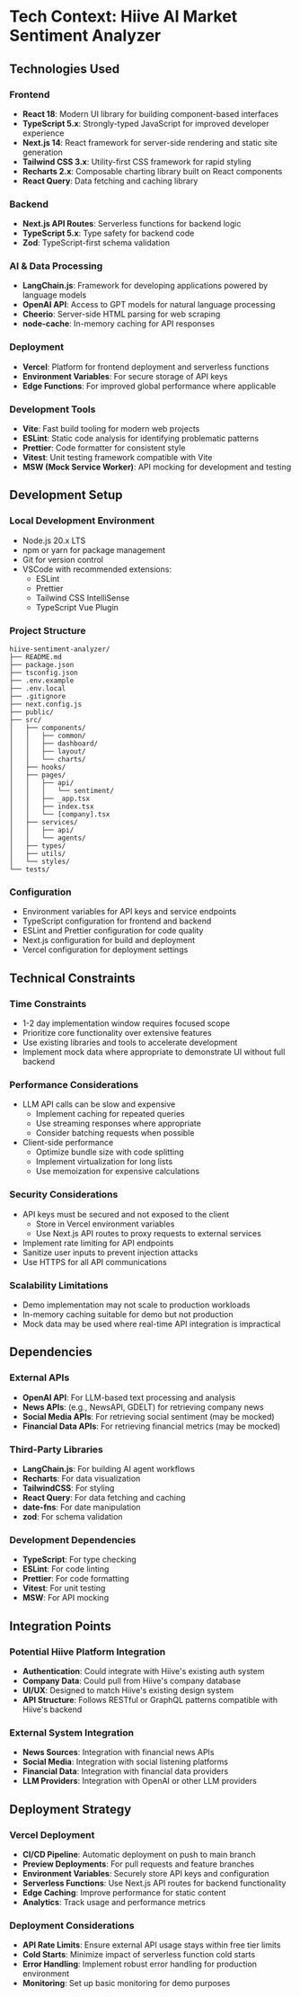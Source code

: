 # Tech Context: Hiive AI Market Sentiment Analyzer

## Technologies Used

### Frontend
- **React 18**: Modern UI library for building component-based interfaces
- **TypeScript 5.x**: Strongly-typed JavaScript for improved developer experience
- **Next.js 14**: React framework for server-side rendering and static site generation
- **Tailwind CSS 3.x**: Utility-first CSS framework for rapid styling
- **Recharts 2.x**: Composable charting library built on React components
- **React Query**: Data fetching and caching library

### Backend
- **Next.js API Routes**: Serverless functions for backend logic
- **TypeScript 5.x**: Type safety for backend code
- **Zod**: TypeScript-first schema validation

### AI & Data Processing
- **LangChain.js**: Framework for developing applications powered by language models
- **OpenAI API**: Access to GPT models for natural language processing
- **Cheerio**: Server-side HTML parsing for web scraping
- **node-cache**: In-memory caching for API responses

### Deployment
- **Vercel**: Platform for frontend deployment and serverless functions
- **Environment Variables**: For secure storage of API keys
- **Edge Functions**: For improved global performance where applicable

### Development Tools
- **Vite**: Fast build tooling for modern web projects
- **ESLint**: Static code analysis for identifying problematic patterns
- **Prettier**: Code formatter for consistent style
- **Vitest**: Unit testing framework compatible with Vite
- **MSW (Mock Service Worker)**: API mocking for development and testing

## Development Setup

### Local Development Environment
- Node.js 20.x LTS
- npm or yarn for package management
- Git for version control
- VSCode with recommended extensions:
  - ESLint
  - Prettier
  - Tailwind CSS IntelliSense
  - TypeScript Vue Plugin

### Project Structure
```
hiive-sentiment-analyzer/
├── README.md
├── package.json
├── tsconfig.json
├── .env.example
├── .env.local
├── .gitignore
├── next.config.js
├── public/
├── src/
│   ├── components/
│   │   ├── common/
│   │   ├── dashboard/
│   │   ├── layout/
│   │   └── charts/
│   ├── hooks/
│   ├── pages/
│   │   ├── api/
│   │   │   └── sentiment/
│   │   ├── _app.tsx
│   │   ├── index.tsx
│   │   └── [company].tsx
│   ├── services/
│   │   ├── api/
│   │   └── agents/
│   ├── types/
│   ├── utils/
│   └── styles/
└── tests/
```

### Configuration
- Environment variables for API keys and service endpoints
- TypeScript configuration for frontend and backend
- ESLint and Prettier configuration for code quality
- Next.js configuration for build and deployment
- Vercel configuration for deployment settings

## Technical Constraints

### Time Constraints
- 1-2 day implementation window requires focused scope
- Prioritize core functionality over extensive features
- Use existing libraries and tools to accelerate development
- Implement mock data where appropriate to demonstrate UI without full backend

### Performance Considerations
- LLM API calls can be slow and expensive
  - Implement caching for repeated queries
  - Use streaming responses where appropriate
  - Consider batching requests when possible
- Client-side performance
  - Optimize bundle size with code splitting
  - Implement virtualization for long lists
  - Use memoization for expensive calculations

### Security Considerations
- API keys must be secured and not exposed to the client
  - Store in Vercel environment variables
  - Use Next.js API routes to proxy requests to external services
- Implement rate limiting for API endpoints
- Sanitize user inputs to prevent injection attacks
- Use HTTPS for all API communications

### Scalability Limitations
- Demo implementation may not scale to production workloads
- In-memory caching suitable for demo but not production
- Mock data may be used where real-time API integration is impractical

## Dependencies

### External APIs
- **OpenAI API**: For LLM-based text processing and analysis
- **News APIs**: (e.g., NewsAPI, GDELT) for retrieving company news
- **Social Media APIs**: For retrieving social sentiment (may be mocked)
- **Financial Data APIs**: For retrieving financial metrics (may be mocked)

### Third-Party Libraries
- **LangChain.js**: For building AI agent workflows
- **Recharts**: For data visualization
- **TailwindCSS**: For styling
- **React Query**: For data fetching and caching
- **date-fns**: For date manipulation
- **zod**: For schema validation

### Development Dependencies
- **TypeScript**: For type checking
- **ESLint**: For code linting
- **Prettier**: For code formatting
- **Vitest**: For unit testing
- **MSW**: For API mocking

## Integration Points

### Potential Hiive Platform Integration
- **Authentication**: Could integrate with Hiive's existing auth system
- **Company Data**: Could pull from Hiive's company database
- **UI/UX**: Designed to match Hiive's existing design system
- **API Structure**: Follows RESTful or GraphQL patterns compatible with Hiive's backend

### External System Integration
- **News Sources**: Integration with financial news APIs
- **Social Media**: Integration with social listening platforms
- **Financial Data**: Integration with financial data providers
- **LLM Providers**: Integration with OpenAI or other LLM providers

## Deployment Strategy

### Vercel Deployment
- **CI/CD Pipeline**: Automatic deployment on push to main branch
- **Preview Deployments**: For pull requests and feature branches
- **Environment Variables**: Securely store API keys and configuration
- **Serverless Functions**: Use Next.js API routes for backend functionality
- **Edge Caching**: Improve performance for static content
- **Analytics**: Track usage and performance metrics

### Deployment Considerations
- **API Rate Limits**: Ensure external API usage stays within free tier limits
- **Cold Starts**: Minimize impact of serverless function cold starts
- **Error Handling**: Implement robust error handling for production environment
- **Monitoring**: Set up basic monitoring for demo purposes
